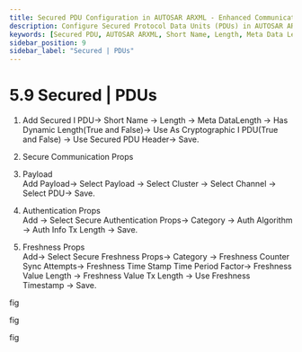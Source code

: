 ```yaml
---
title: Secured PDU Configuration in AUTOSAR ARXML - Enhanced Communication Security
description: Configure Secured Protocol Data Units (PDUs) in AUTOSAR ARXML files, defining parameters such as short names, lengths, and metadata lengths. Specify cryptographic properties, secure communication settings, and authentication algorithms to enhance data security. Manage payload and freshness properties to ensure secure and reliable communication across automotive networks.
keywords: [Secured PDU, AUTOSAR ARXML, Short Name, Length, Meta Data Length, Cryptographic PDU, Secure Communication, Authentication, Freshness Properties]
sidebar_position: 9
sidebar_label: "Secured | PDUs"
---
```


# 5.9 Secured | PDUs

1. Add  Secured I PDU→ Short Name → Length → Meta DataLength → Has Dynamic Length(True and False)→ Use As Cryptographic I PDU(True and False) → Use Secured PDU Header→ Save.

2. Secure Communication Props

3. Payload  
    Add Payload→ Select Payload → Select Cluster → Select Channel  → Select PDU→ Save.

4. Authentication Props  
    Add → Select Secure Authentication Props→ Category → Auth Algorithm → Auth Info Tx Length → Save.

5. Freshness Props  
    Add→ Select Secure Freshness Props→ Category → Freshness Counter Sync Attempts→ Freshness Time Stamp Time Period Factor→ Freshness Value Length → Freshness Value Tx Length → Use Freshness Timestamp → Save.

fig 

fig

fig